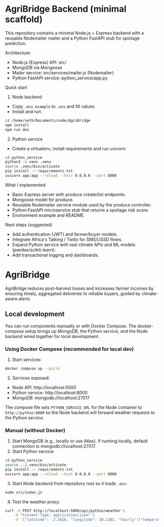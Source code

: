 # AgriBridge Backend (minimal scaffold)

This repository contains a minimal Node.js + Express backend with a reusable Nodemailer mailer and a Python FastAPI stub for spoilage prediction.

Architecture:
- Node.js (Express) API: src/
- MongoDB via Mongoose
- Mailer service: src/services/mailer.js (Nodemailer)
- Python FastAPI service: python_service/app.py

Quick start

1. Node backend

 - Copy `.env.example` to `.env` and fill values.
 - Install and run:

```bash
cd /home/seth/Documents/code/AgriBridge
npm install
npm run dev
```

2. Python service

 - Create a virtualenv, install requirements and run uvicorn:

```bash
cd python_service
python3 -m venv .venv
source .venv/bin/activate
pip install -r requirements.txt
uvicorn app:app --reload --host 0.0.0.0 --port 8000
```

What I implemented
- Basic Express server with produce create/list endpoints.
- Mongoose model for produce.
- Reusable Nodemailer service module used by the produce controller.
- Python FastAPI microservice stub that returns a spoilage risk score.
- Environment example and README.

Next steps (suggested)
- Add authentication (JWT) and farmer/buyer models.
- Integrate Africa's Talking / Twilio for SMS/USSD flows.
- Expand Python service with real climate APIs and ML models (pandas/scikit-learn).
- Add transactional logging and dashboards.
# AgriBridge
AgriBridge reduces post-harvest losses and increases farmer incomes by ensuring timely, aggregated deliveries to reliable buyers, guided by climate-aware alerts

## Local development

You can run components manually or with Docker Compose. The docker-compose setup brings up MongoDB, the Python service, and the Node backend wired together for local development.

### Using Docker Compose (recommended for local dev)

1. Start services:

```bash
docker compose up --build
```

2. Services exposed:
- Node API: http://localhost:5000
- Python service: http://localhost:8000
- MongoDB: mongodb://localhost:27017

The compose file sets `PYTHON_SERVICE_URL` for the Node container to `http://python:8000` so the Node backend will forward weather requests to the Python service.

### Manual (without Docker)

1. Start MongoDB (e.g., locally or use Atlas). If running locally, default connection is mongodb://localhost:27017.
2. Start Python service:

```bash
cd python_service
source ../.venv/bin/activate
pip install -r requirements.txt
uvicorn app:app --reload --host 0.0.0.0 --port 8000
```

3. Start Node backend from repository root so it loads `.env`:

```bash
node src/index.js
```

4. Test the weather proxy:

```bash
curl -X POST http://localhost:5000/api/python/weather \
	-H "Content-Type: application/json" \
	-d '{"latitude": -2.1026, "longitude": 38.1301, "hourly":["temperature_2m","relative_humidity_2m"], "daily":["uv_index_max"], "past_days":3}'
```

